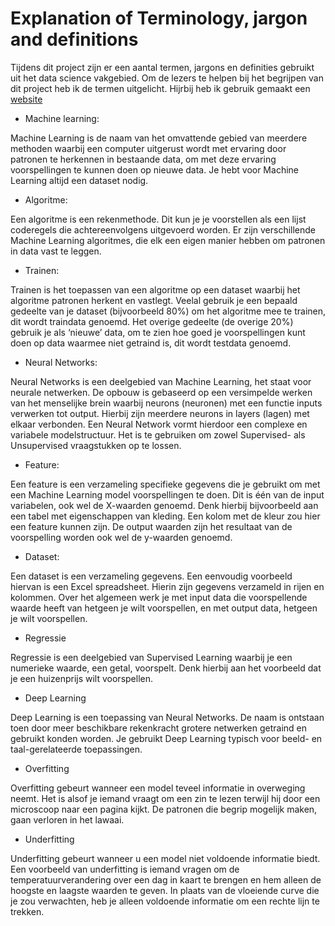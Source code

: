 # Explanation of Terminology, jargon and definitions

Tijdens dit project zijn er een aantal termen, jargons en definities gebruikt uit het data science vakgebied. Om de lezers te helpen bij het begrijpen van dit project heb ik de termen uitgelicht. Hijrbij heb ik gebruik gemaakt een [website](https://pythoncursus.nl/machine-learning-begrippen-termen/)

* Machine learning:

Machine Learning is de naam van het omvattende gebied van meerdere methoden waarbij een computer uitgerust wordt met ervaring door patronen te herkennen in bestaande data, om met deze ervaring voorspellingen te kunnen doen op nieuwe data. Je hebt voor Machine Learning altijd een dataset nodig.

* Algoritme:

Een algoritme is een rekenmethode. Dit kun je je voorstellen als een lijst coderegels die achtereenvolgens uitgevoerd worden. Er zijn verschillende Machine Learning algoritmes, die elk een eigen manier hebben om patronen in data vast te leggen.

* Trainen:

Trainen is het toepassen van een algoritme op een dataset waarbij het algoritme patronen herkent en vastlegt. Veelal gebruik je een bepaald gedeelte van je dataset (bijvoorbeeld 80%) om het algoritme mee te trainen, dit wordt traindata genoemd. Het overige gedeelte (de overige 20%) gebruik je als ‘nieuwe’ data, om te zien hoe goed je voorspellingen kunt doen op data waarmee niet getraind is, dit wordt testdata genoemd.

* Neural Networks:

Neural Networks is een deelgebied van Machine Learning, het staat voor neurale netwerken. De opbouw is gebaseerd op een versimpelde werken van het menselijke brein waarbij neurons (neuronen) met een functie inputs verwerken tot output. Hierbij zijn meerdere neurons in layers (lagen) met elkaar verbonden. Een Neural Network vormt hierdoor een complexe en variabele modelstructuur. Het is te gebruiken om zowel Supervised- als Unsupervised vraagstukken op te lossen.

* Feature:

Een feature is een verzameling specifieke gegevens die je gebruikt om met een Machine Learning model voorspellingen te doen. Dit is één van de input variabelen, ook wel de X-waarden genoemd. Denk hierbij bijvoorbeeld aan een tabel met eigenschappen van kleding. Een kolom met de kleur zou hier een feature kunnen zijn. De output waarden zijn het resultaat van de voorspelling worden ook wel de y-waarden genoemd.

*  Dataset:

Een dataset is een verzameling gegevens. Een eenvoudig voorbeeld hiervan is een Excel spreadsheet. Hierin zijn gegevens verzameld in rijen en kolommen. Over het algemeen werk je met input data die voorspellende waarde heeft van hetgeen je wilt voorspellen, en met output data, hetgeen je wilt voorspellen.

* Regressie

Regressie is een deelgebied van Supervised Learning waarbij je een numerieke waarde, een getal, voorspelt. Denk hierbij aan het voorbeeld dat je een huizenprijs wilt voorspellen.

* Deep Learning

Deep Learning is een toepassing van Neural Networks. De naam is ontstaan toen door meer beschikbare rekenkracht grotere netwerken getraind en gebruikt konden worden. Je gebruikt Deep Learning typisch voor beeld- en taal-gerelateerde toepassingen.
 
*  Overfitting

Overfitting gebeurt wanneer een model teveel informatie in overweging neemt. Het is alsof je iemand vraagt om een zin te lezen terwijl hij door een microscoop naar een pagina kijkt. De patronen die begrip mogelijk maken, gaan verloren in het lawaai.

* Underfitting

Underfitting gebeurt wanneer u een model niet voldoende informatie biedt. Een voorbeeld van underfitting is iemand vragen om de temperatuurverandering over een dag in kaart te brengen en hem alleen de hoogste en laagste waarden te geven. In plaats van de vloeiende curve die je zou verwachten, heb je alleen voldoende informatie om een rechte lijn te trekken.

